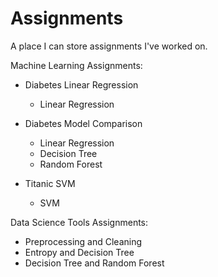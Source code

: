 # Assignments

A place I can store assignments I've worked on. 

Machine Learning Assignments:
* Diabetes Linear Regression
  * Linear Regression

* Diabetes Model Comparison
  * Linear Regression
  * Decision Tree
  * Random Forest
  
* Titanic SVM
  * SVM

Data Science Tools Assignments:
* Preprocessing and Cleaning
* Entropy and Decision Tree
* Decision Tree and Random Forest
